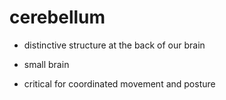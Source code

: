 # cerebellum

- distinctive structure at the back of our brain

- small brain

- critical for coordinated movement and posture
